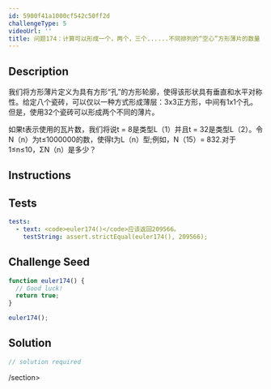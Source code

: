 ```yaml
---
id: 5900f41a1000cf542c50ff2d
challengeType: 5
videoUrl: ''
title: 问题174：计算可以形成一个，两个，三个......不同排列的“空心”方形薄片的数量
---
```


## Description
<section id="description">我们将方形薄片定义为具有方形“孔”的方形轮廓，使得该形状具有垂直和水平对称性。给定八个瓷砖，可以仅以一种方式形成薄层：3x3正方形，中间有1x1个孔。但是，使用32个瓷砖可以形成两个不同的薄片。 <p>如果t表示使用的瓦片数，我们将说t = 8是类型L（1）并且t = 32是类型L（2）。令N（n）为t≤1000000的数，使得t为L（n）型;例如，N（15）= 832.对于1≤n≤10，ΣN（n）是多少？ </p></section>

## Instructions
<section id="instructions">
</section>

## Tests
<section id='tests'>

```yml
tests:
  - text: <code>euler174()</code>应该返回209566。
    testString: assert.strictEqual(euler174(), 209566);

```

</section>

## Challenge Seed
<section id='challengeSeed'>

<div id='js-seed'>

```js
function euler174() {
  // Good luck!
  return true;
}

euler174();

```

</div>



</section>

## Solution
<section id='solution'>

```js
// solution required
```

/section>
